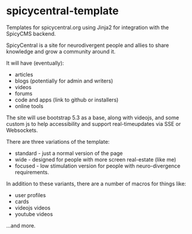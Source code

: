 # spicycentral-template

Templates for spicycentral.org using Jinja2 for integration with the SpicyCMS backend.

SpicyCentral is a site for neurodivergent people and allies to share knowledge and grow a community around it.

It will have (eventually):

- articles
- blogs (potentially for admin and writers)
- videos
- forums
- code and apps (link to github or installers)
- online tools

The site will use bootstrap 5.3 as a base, along with videojs, and some custom js to help accessibility and support real-timeupdates via SSE or Websockets.

There are three variations of the template:

- standard - just a normal version of the page
- wide - designed for people with more screen real-estate (like me)
- focused - low stimulation version for people with neuro-divergence requirements.

In addition to these variants, there are a number of macros for things like:

- user profiles
- cards
- videojs videos
- youtube videos

...and more.

